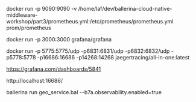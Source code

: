 docker run -p 9090:9090 -v /home/laf/dev/ballerina-cloud-native-middleware-workshop/part3/prometheus.yml:/etc/prometheus/prometheus.yml prom/prometheus

docker run -p 3000:3000 grafana/grafana

docker run -p 5775:5775/udp -p6831:6831/udp -p6832:6832/udp -p5778:5778 -p16686:16686 -p14268:14268 jaegertracing/all-in-one:latest

https://grafana.com/dashboards/5841

http://localhost:16686/

ballerina run geo_service.bal --b7a.observability.enabled=true
